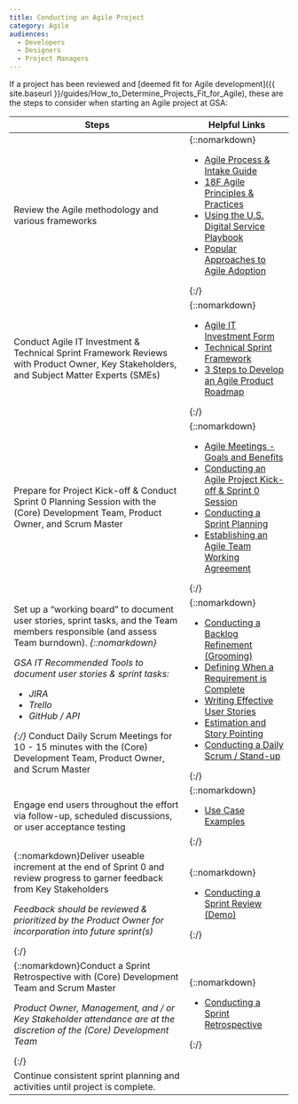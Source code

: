 ```yaml
---
title: Conducting an Agile Project
category: Agile
audiences:
  - Developers
  - Designers
  - Project Managers
---
```


If a project has been reviewed and [deemed fit for Agile development]({{ site.baseurl }}/guides/How_to_Determine_Projects_Fit_for_Agile), these are the steps to consider when starting an Agile project at GSA:

| Steps | Helpful Links |
|-|-|
|Review the Agile methodology and various frameworks |{::nomarkdown}<ul><li><a href="{{ site.baseurl }}/assets/files/AgileApproachforGSAPilotTeams.pdf">Agile Process & Intake Guide</a></li> <li><a href="https://agile.18f.gov/">18F Agile Principles & Practices</a></li> <li><a href="https://playbook.cio.gov">Using the U.S. Digital Service Playbook</a></li> <li><a href="{{ site.baseurl }}/guides/popular_approaches">Popular Approaches to Agile Adoption</a></li></ul>{:/}|
|Conduct Agile IT Investment & Technical Sprint Framework Reviews with Product Owner, Key Stakeholders, and Subject Matter Experts (SMEs)|{::nomarkdown}<ul><li><a href="{{ site.baseurl }}/assets/files/GSAAgileInvestmentTemplate.pdf">Agile IT Investment Form</a></li> <li><a href="{{ site.baseurl }}/assets/files/TechnicalSprintFramework.pdf">Technical Sprint Framework</a></li> <li><a href="{{ site.baseurl }}/guides/develop_an_agile_product_roadmap">3 Steps to Develop an Agile Product Roadmap</a></li></ul>{:/}|
|Prepare for Project Kick-off & Conduct Sprint 0 Planning Session with the (Core) Development Team, Product Owner, and Scrum Master |{::nomarkdown}<ul><li><a href="{{ site.baseurl }}/guides/Agile_Meetings_Goals_and_Benefits">Agile Meetings - Goals and Benefits</a></li> <li><a href="{{ site.baseurl }}/guides/conducting_agile_project_kickoff">Conducting an Agile Project Kick-off & Sprint 0 Session</a></li> <li><a href="{{ site.baseurl }}/guides/conducting_sprint_planning">Conducting a Sprint Planning</a></li> <li><a href="{{ site.baseurl }}/guides/agile_team_working_agreement">Establishing an Agile Team Working Agreement</a></li></ul>{:/}|
|Set up a “working board” to document user stories, sprint tasks, and the Team members responsible (and assess Team burndown). _{::nomarkdown}<p>GSA IT Recommended Tools to document user stories & sprint tasks:</p> <ul><li>JIRA</li> <li>Trello</li> <li>GitHub / API</li></ul>{:/}_ Conduct Daily Scrum Meetings for 10 - 15 minutes with the (Core) Development Team, Product Owner, and Scrum Master|  {::nomarkdown}<ul><li><a href="{{ site.baseurl }}/guides/conducting_backlog_refinement">Conducting a Backlog Refinement (Grooming)</a></li> <li><a href="{{ site.baseurl }}/guides/requirements_complete">Defining When a Requirement is Complete</a></li> <li><a href="{{ site.baseurl }}/guides/effective_user_stories">Writing Effective User Stories</a></li> <li><a href="{{ site.baseurl }}/guides/estimation_and_storypointing">Estimation and Story Pointing</a></li> <li><a href="{{ site.baseurl }}/guides/conducting_daily_standup">Conducting a Daily Scrum / Stand-up</a></li></ul>{:/}|
|Engage end users throughout the effort via follow-up, scheduled discussions, or user acceptance testing |{::nomarkdown}<ul><li><a href="{{ site.baseurl }}/guides/use_case_examples">Use Case Examples</a></li></ul>{:/}|
|{::nomarkdown}Deliver useable increment at the end of Sprint 0 and review progress to garner feedback from Key Stakeholders <p><i>Feedback should be reviewed & prioritized by the Product Owner for incorporation into future sprint(s)</i></p>{:/}| {::nomarkdown}<ul><li><a href="{{ site.baseurl }}/guides/conducting_sprint_review">Conducting a Sprint Review (Demo)</a></li></ul>{:/}|
|{::nomarkdown}Conduct a Sprint Retrospective with (Core) Development Team and Scrum Master <p><i>Product Owner, Management, and / or Key Stakeholder attendance are at the discretion of the (Core) Development Team</i></p>{:/}| {::nomarkdown}<ul><li><a href="{{ site.baseurl }}/guides/conducting_sprint_retrospective/">Conducting a Sprint Retrospective</a></li></ul>{:/}|
|Continue consistent sprint planning and activities until project is complete. |
